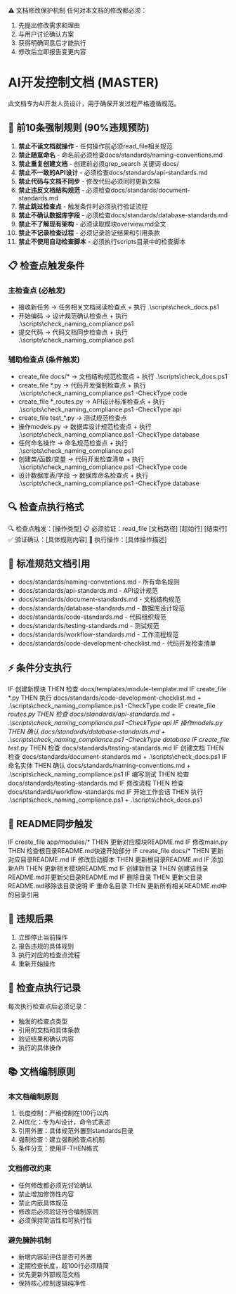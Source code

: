 ⚠️ 文档修改保护机制
任何对本文档的修改都必须：
1. 先提出修改需求和理由
2. 与用户讨论确认方案  
3. 获得明确同意后才能执行
4. 修改后立即报告变更内容

# AI开发控制文档 (MASTER)

此文档专为AI开发人员设计，用于确保开发过程严格遵循规范。

## 🚨 前10条强制规则 (90%违规预防)

1. **禁止不读文档就操作** - 任何操作前必须read_file相关规范
2. **禁止随意命名** - 命名前必须检查docs/standards/naming-conventions.md
3. **禁止重复创建文档** - 创建前必须grep_search 关键词 docs/
4. **禁止不一致的API设计** - 必须检查docs/standards/api-standards.md
5. **禁止代码与文档不同步** - 修改代码必须同时更新文档
6. **禁止违反文档结构规范** - 必须检查docs/standards/document-standards.md
7. **禁止跳过检查点** - 触发条件时必须执行验证流程
8. **禁止不确认数据库字段** - 必须检查docs/standards/database-standards.md
9. **禁止不了解现有架构** - 必须读取模块overview.md全文
10. **禁止不记录检查过程** - 必须记录验证结果和引用条款
11. **禁止不使用自动检查脚本** - 必须执行scripts目录中的检查脚本

## 📋 检查点触发条件

### 主检查点 (必触发)
- 接收新任务 → 任务相关文档阅读检查点 + 执行 .\scripts\check_docs.ps1
- 开始编码 → 设计规范确认检查点 + 执行 .\scripts\check_naming_compliance.ps1
- 提交代码 → 代码文档同步检查点 + 执行 .\scripts\check_naming_compliance.ps1

### 辅助检查点 (条件触发)
- create_file docs/* → 文档结构规范检查点 + 执行 .\scripts\check_docs.ps1
- create_file *.py → 代码开发强制检查点 + 执行 .\scripts\check_naming_compliance.ps1 -CheckType code
- create_file *_routes.py → API设计标准检查点 + 执行 .\scripts\check_naming_compliance.ps1 -CheckType api
- create_file test_*.py → 测试规范检查点
- 操作models.py → 数据库设计规范检查点 + 执行 .\scripts\check_naming_compliance.ps1 -CheckType database
- 任何命名操作 → 命名规范检查点 + 执行 .\scripts\check_naming_compliance.ps1
- 创建类/函数/变量 → 代码开发检查清单 + 执行 .\scripts\check_naming_compliance.ps1 -CheckType code
- 设计数据库表/字段 → 数据库命名检查点 + 执行 .\scripts\check_naming_compliance.ps1 -CheckType database

## 🔍 检查点执行格式
🔍 检查点触发：[操作类型]
📋 必须验证：read_file [文档路径] [起始行] [结束行]
✅ 验证确认：[具体规则内容]
🚫 执行操作：[具体操作描述]

## 📁 标准规范文档引用
- docs/standards/naming-conventions.md - 所有命名规则
- docs/standards/api-standards.md - API设计规范  
- docs/standards/document-standards.md - 文档结构规范
- docs/standards/database-standards.md - 数据库设计规范
- docs/standards/code-standards.md - 代码组织规范
- docs/standards/testing-standards.md - 测试规范
- docs/standards/workflow-standards.md - 工作流程规范
- docs/standards/code-development-checklist.md - 代码开发检查清单

## ⚡ 条件分支执行
IF 创建新模块 THEN 检查 docs/templates/module-template.md
IF create_file *.py THEN 执行 docs/standards/code-development-checklist.md + .\scripts\check_naming_compliance.ps1 -CheckType code
IF create_file *_routes.py THEN 检查 docs/standards/api-standards.md + .\scripts\check_naming_compliance.ps1 -CheckType api
IF 操作models.py THEN 确认 docs/standards/database-standards.md + .\scripts\check_naming_compliance.ps1 -CheckType database
IF create_file test_*.py THEN 检查 docs/standards/testing-standards.md
IF 创建文档 THEN 检查 docs/standards/document-standards.md + .\scripts\check_docs.ps1
IF 命名实体 THEN 确认 docs/standards/naming-conventions.md + .\scripts\check_naming_compliance.ps1
IF 编写测试 THEN 检查 docs/standards/testing-standards.md
IF 修改流程 THEN 检查 docs/standards/workflow-standards.md
IF 开始工作会话 THEN 执行 .\scripts\check_naming_compliance.ps1 + .\scripts\check_docs.ps1

## 📄 README同步触发
IF create_file app/modules/* THEN 更新对应模块README.md
IF 修改main.py THEN 检查根目录README.md快速开始部分
IF create_file docs/* THEN 更新对应目录README.md
IF 修改启动脚本 THEN 更新根目录README.md
IF 添加新API THEN 更新相关模块README.md
IF 创建新目录 THEN 创建该目录README.md并更新父目录README.md
IF 删除目录 THEN 更新父目录README.md移除该目录说明
IF 重命名目录 THEN 更新所有相关README.md中的目录引用

## 🚫 违规后果
1. 立即停止当前操作
2. 报告违规的具体规则
3. 执行对应的检查点流程
4. 重新开始操作

## 📝 检查点执行记录
每次执行检查点后必须记录：
- 触发的检查点类型
- 引用的文档和具体条款
- 验证结果和确认内容
- 执行的具体操作

## 📚 文档编制原则

### 本文档编制原则
1. 长度控制：严格控制在100行以内
2. AI优化：专为AI设计，命令式表述
3. 引用外置：具体规范外置到standards目录
4. 强制检查：建立强制检查点机制
5. 条件分支：使用IF-THEN格式

### 文档修改约束
- 任何修改都必须先讨论确认
- 禁止增加修饰性内容
- 禁止内嵌具体规范
- 修改后必须验证符合编制原则
- 必须保持简洁性和可执行性

### 避免臃肿机制
- 新增内容前评估是否可外置
- 定期检查长度，超100行必须精简
- 优先更新外部规范文档
- 保持核心控制逻辑纯净性
